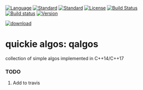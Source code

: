 [![Language](https://img.shields.io/badge/language-C++-blue.svg)](https://isocpp.org/)  [![Standard](https://img.shields.io/badge/c%2B%2B-17-blue.svg)](https://en.wikipedia.org/wiki/C%2B%2B#Standardization) [![Standard](https://img.shields.io/badge/c%2B%2B-14-orange.svg)](https://en.wikipedia.org/wiki/C%2B%2B#Standardization)  [![License](https://img.shields.io/badge/license-BSL-blue.svg)](https://opensource.org/licenses/BSL-1.0) [![Build Status](https://travis-ci.org/gotchas/quickie_algos.svg?branch=master)](https://travis-ci.org/gotchas/quickie_algos) [![Build status](https://ci.appveyor.com/api/projects/status/3777o06o2ni5lww2/branch/master?svg=true)](https://ci.appveyor.com/project/gotchas/quickie_algos/branch/master) [![Version](https://badge.fury.io/gh/gotchas%2Fquickie_algos.svg)](https://github.com/gotchas/quickie_algos/releases)

[![download](https://img.shields.io/badge/latest%20version%20%20-download-blue.svg)](https://raw.githubusercontent.com/gotchas/quickie_algos/master/rld/qalgos/insertion_sort.h)

# quickie algos: qalgos

collection of simple algos implemented in C++14/C++17


### TODO
1. Add to travis
